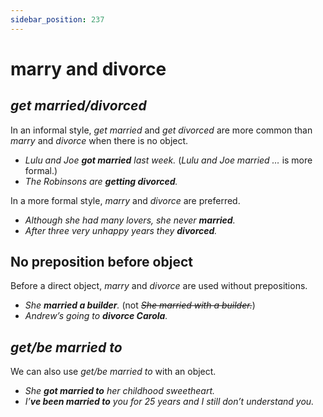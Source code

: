 ```yaml
---
sidebar_position: 237
---
```


# marry and divorce

## *get married/divorced*

In an informal style, *get married* and *get divorced* are more common than *marry* and *divorce* when there is no object.

- *Lulu and Joe **got married** last week.* (*Lulu and Joe married …* is more formal.)
- *The Robinsons are **getting divorced**.*

In a more formal style, *marry* and *divorce* are preferred.

- *Although she had many lovers, she never **married**.*
- *After three very unhappy years they **divorced**.*

## No preposition before object

Before a direct object, *marry* and *divorce* are used without prepositions.

- *She **married a builder**.* (not *~~She married with a builder.~~*)
- *Andrew’s going to **divorce Carola**.*

## *get/be married to*

We can also use *get/be married to* with an object.

- *She **got married to** her childhood sweetheart.*
- *I’**ve been married to** you for 25 years and I still don’t understand you.*
